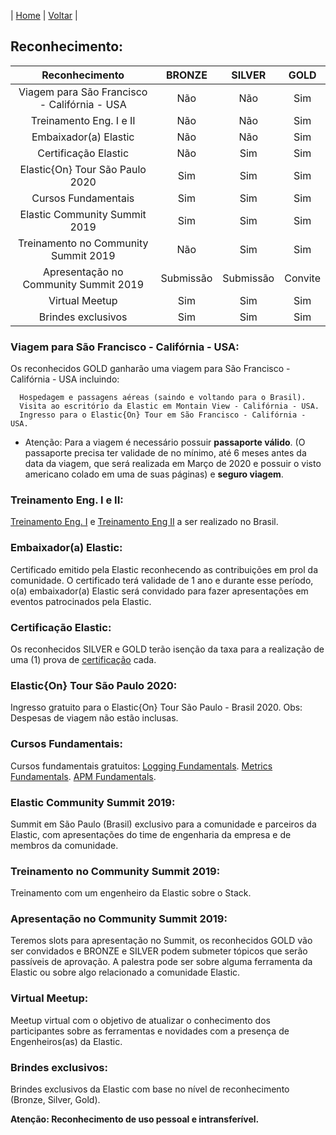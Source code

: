 | [Home](https://elastic.github.io/Elastic-Contributor-Program/) | [Voltar](https://elastic.github.io/Elastic-Contributor-Program/brazil) |

## Reconhecimento: ##

| Reconhecimento | BRONZE | SILVER | GOLD |
| :---:| :---: | :---: | :---: |
| Viagem para São Francisco - Califórnia - USA | Não | Não | Sim |
| Treinamento Eng. I e II | Não | Não | Sim |
| Embaixador(a) Elastic | Não | Não | Sim |
| Certificação Elastic | Não  | Sim  | Sim |
| Elastic{On} Tour São Paulo 2020 | Sim | Sim | Sim |
| Cursos Fundamentais | Sim | Sim | Sim |
| Elastic Community Summit 2019 | Sim | Sim | Sim |
| Treinamento no Community Summit 2019 | Não | Sim | Sim |
| Apresentação no Community Summit 2019 | Submissão | Submissão | Convite |
| Virtual Meetup | Sim  | Sim | Sim |
| Brindes exclusivos | Sim | Sim | Sim |

### Viagem para São Francisco - Califórnia - USA: ###

Os reconhecidos GOLD ganharão uma viagem para São Francisco - Califórnia - USA incluindo:

      Hospedagem e passagens aéreas (saindo e voltando para o Brasil).
      Visita ao escritório da Elastic em Montain View - Califórnia - USA.
      Ingresso para o Elastic{On} Tour em São Francisco - Califórnia - USA.
      
* Atenção: Para a viagem é necessário possuir **passaporte válido**. (O passaporte precisa ter validade de no mínimo, até 6 meses antes da data da viagem, que será realizada em Março de 2020 e possuir o visto americano colado em uma de suas páginas) e **seguro viagem**.

### Treinamento Eng. I e II: ###

[Treinamento Eng. I](https://www.elastic.co/training/elasticsearch-engineer-1) e [Treinamento Eng II](https://www.elastic.co/training/elasticsearch-engineer-2) a ser realizado no Brasil.

### Embaixador(a) Elastic: ###

Certificado emitido pela Elastic reconhecendo as contribuições em prol da comunidade. O certificado terá validade de 1 ano e durante esse período, o(a) embaixador(a) Elastic será convidado para fazer apresentações em eventos patrocinados pela Elastic.

### Certificação Elastic: ###

Os reconhecidos SILVER e GOLD terão isenção da taxa para a realização de uma (1) prova de [certificação](https://www.elastic.co/training/certification) cada. 

### Elastic{On} Tour São Paulo 2020: ###
Ingresso gratuito para o Elastic{On} Tour São Paulo - Brasil 2020.
Obs: Despesas de viagem não estão inclusas.

### Cursos Fundamentais: ###
Cursos fundamentais gratuitos:
[Logging Fundamentals](https://www.elastic.co/training/specializations/logging/logging-fundamentals).
[Metrics Fundamentals](https://www.elastic.co/training/specializations/metrics/metrics-fundamentals).
[APM Fundamentals](https://www.elastic.co/training/specializations/apm/apm-fundamentals).

### Elastic Community Summit 2019: ###

Summit em São Paulo (Brasil) exclusivo para a comunidade e parceiros da Elastic, com apresentações do time de engenharia da empresa e de membros da comunidade.

### Treinamento no Community Summit 2019: ###

Treinamento com um engenheiro da Elastic sobre o Stack.

### Apresentação no Community Summit 2019: ###

Teremos slots para apresentação no Summit, os reconhecidos GOLD vão ser convidados e BRONZE e SILVER podem submeter tópicos que serão passíveis de aprovação. A palestra pode ser sobre alguma ferramenta da Elastic ou sobre algo relacionado a comunidade Elastic.

### Virtual Meetup: ###

Meetup virtual com o objetivo de atualizar o conhecimento dos participantes sobre as ferramentas e novidades com a presença de Engenheiros(as) da Elastic.

### Brindes exclusivos: ###

Brindes exclusivos da Elastic com base no nível de reconhecimento (Bronze, Silver, Gold).

**Atenção: Reconhecimento de uso pessoal e intransferível.**

